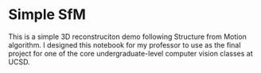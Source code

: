 # Simple SfM
This is a simple 3D reconstruciton demo following Structure from Motion algorithm. I designed this notebook for my professor to use as the final project for one of the core undergraduate-level computer vision classes at UCSD.
